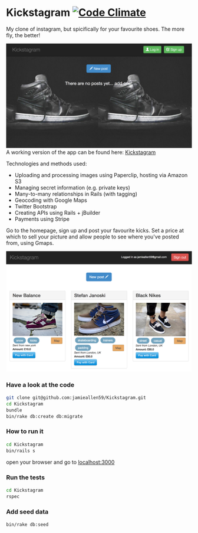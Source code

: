 Kickstagram [![Code Climate](https://codeclimate.com/github/jamieallen59/Kickstagram/badges/gpa.svg)](https://codeclimate.com/github/jamieallen59/Kickstagram)
=============

My clone of instagram, but spicifically for your favourite shoes. The more fly, the better!

![](app/assets/images/homepage_screenshot.png)
A working version of the app can be found here: [Kickstagram](http://kicksta-gram.herokuapp.com/)

Technologies and methods used:
- Uploading and processing images using Paperclip, hosting via Amazon S3
- Managing secret information (e.g. private keys)
- Many-to-many relationships in Rails (with tagging)
- Geocoding with Google Maps
- Twitter Bootstrap
- Creating APIs using Rails + jBuilder
- Payments using Stripe

Go to the homepage, sign up and post your favourite kicks. Set a price at which to sell your picture and allow people to see where you've posted from, using Gmaps.

![](app/assets/images/mainpage_screenshot.png)

### Have a look at the code
```sh
git clone git@github.com:jamieallen59/Kickstagram.git
cd Kickstagram
bundle
bin/rake db:create db:migrate
```

### How to run it
```sh
cd Kickstagram
bin/rails s
```

open your browser and go to [localhost:3000](http://localhost:3000)

### Run the tests
```sh
cd Kickstagram
rspec
```

### Add seed data
```sh
bin/rake db:seed
```

